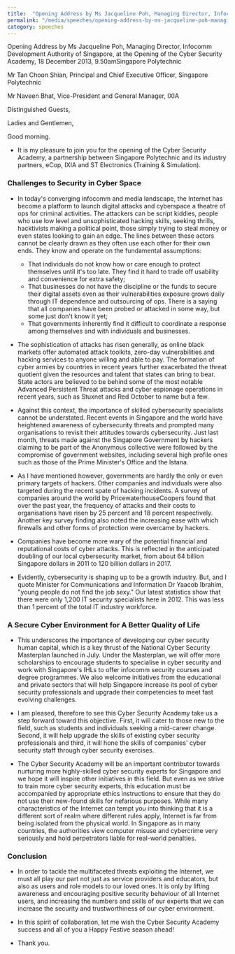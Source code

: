 ```yaml
---
title:  "Opening Address by Ms Jacqueline Poh, Managing Director, Infocomm Development Authority of Singapore, at the Opening of the Cyber Security Academy"
permalink: "/media/speeches/opening-address-by-ms-jacqueline-poh-managing-director-infocomm-development-authority-of-singapore-at-the-opening-of-the-cyber-security-academy"
category: speeches
---
```


Opening Address by Ms Jacqueline Poh, Managing Director, Infocomm Development Authority of Singapore, at the Opening of the Cyber Security Academy, 18 December 2013, 9.50amSingapore Polytechnic

Mr Tan Choon Shian,
Principal and Chief Executive Officer, Singapore Polytechnic

Mr Naveen Bhat,
Vice-President and General Manager, IXIA

Distinguished Guests,

Ladies and Gentlemen,

Good morning.

* It is my pleasure to join you for the opening of the Cyber Security Academy, a partnership between Singapore Polytechnic and its industry partners, eCop, IXIA and ST Electronics (Training & Simulation).

### **Challenges to Security in Cyber Space**
* In today's converging infocomm and media landscape, the Internet has become a platform to launch digital attacks and cyberspace a theatre of ops for criminal activities. The attackers can be script kiddies, people who use low level and unsophisticated hacking skills, seeking thrills, hacktivists making a political point, those simply trying to steal money or even states looking to gain an edge. The lines between these actors cannot be clearly drawn as they often use each other for their own ends. They know and operate on the fundamental assumptions:
  * That individuals do not know how or care enough to protect themselves until it's too late. They find it hard to trade off usability and convenience for extra safety;
  * That businesses do not have the discipline or the funds to secure their digital assets even as their vulnerabilities exposure grows daily through IT dependence and outsourcing of ops. There is a saying that all companies have been probed or attacked in some way, but some just don't know it yet;
  * That governments inherently find it difficult to coordinate a response among themselves and with individuals and businesses.

* The sophistication of attacks has risen generally, as online black markets offer automated attack toolkits, zero-day vulnerabilities and hacking services to anyone willing and able to pay. The formation of cyber armies by countries in recent years further exacerbated the threat quotient given the resources and talent that states can bring to bear. State actors are believed to be behind some of the most notable Advanced Persistent Threat attacks and cyber espionage operations in recent years, such as Stuxnet and Red October to name but a few.

* Against this context, the importance of skilled cybersecurity specialists cannot be understated. Recent events in Singapore and the world have heightened awareness of cybersecurity threats and prompted many organisations to revisit their attitudes towards cybersecurity. Just last month, threats made against the Singapore Government by hackers claiming to be part of the Anonymous collective were followed by the compromise of government websites, including several high profile ones such as those of the Prime Minister's Office and the Istana.

* As I have mentioned however, governments are hardly the only or even primary targets of hackers. Other companies and individuals were also targeted during the recent spate of hacking incidents. A survey of companies around the world by PricewaterhouseCoopers found that over the past year, the frequency of attacks and their costs to organisations have risen by 25 percent and 18 percent respectively. Another key survey finding also noted the increasing ease with which firewalls and other forms of protection were overcame by hackers.

*  Companies have become more wary of the potential financial and reputational costs of cyber attacks. This is reflected in the anticipated doubling of our local cybersecurity market, from about 64 billion Singapore dollars in 2011 to 120 billion dollars in 2017.

*  Evidently, cybersecurity is shaping up to be a growth industry. But, and I quote Minister for Communications and Information Dr Yaacob Ibrahim, "young people do not find the job sexy." Our latest statistics show that there were only 1,200 IT security specialists here in 2012. This was less than 1 percent of the total IT industry workforce.

### **A Secure Cyber Environment for A Better Quality of Life**
*  This underscores the importance of developing our cyber security human capital, which is a key thrust of the National Cyber Security Masterplan launched in July. Under the Masterplan, we will offer more scholarships to encourage students to specialise in cyber security and work with Singapore's IHLs to offer infocomm security courses and degree programmes. We also welcome initiatives from the educational and private sectors that will help Singapore increase its pool of cyber security professionals and upgrade their competencies to meet fast evolving challenges.

*  I am pleased, therefore to see this Cyber Security Academy take us a step forward toward this objective. First, it will cater to those new to the field, such as students and individuals seeking a mid-career change. Second, it will help upgrade the skills of existing cyber security professionals and third, it will hone the skills of companies' cyber security staff through cyber security exercises.

*  The Cyber Security Academy will be an important contributor towards nurturing more highly-skilled cyber security experts for Singapore and we hope it will inspire other initiatives in this field. But even as we strive to train more cyber security experts, this education must be accompanied by appropriate ethics instructions to ensure that they do not use their new-found skills for nefarious purposes. While many characteristics of the Internet can tempt you into thinking that it is a different sort of realm where different rules apply, Internet is far from being isolated from the physical world. In Singapore as in many countries, the authorities view computer misuse and cybercrime very seriously and hold perpetrators liable for real-world penalties.

### **Conclusion**
*  In order to tackle the multifaceted threats exploiting the Internet, we must all play our part not just as service providers and educators, but also as users and role models to our loved ones. It is only by lifting awareness and encouraging positive security behaviour of all Internet users, and increasing the numbers and skills of our experts that we can increase the security and trustworthiness of our cyber environment.

*  In this spirit of collaboration, let me wish the Cyber Security Academy success and all of you a Happy Festive season ahead!

*  Thank you.
